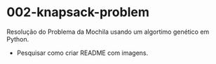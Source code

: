 # 002-knapsack-problem
Resolução do Problema da Mochila usando um algortimo genético em Python.

* Pesquisar como criar README com imagens.


